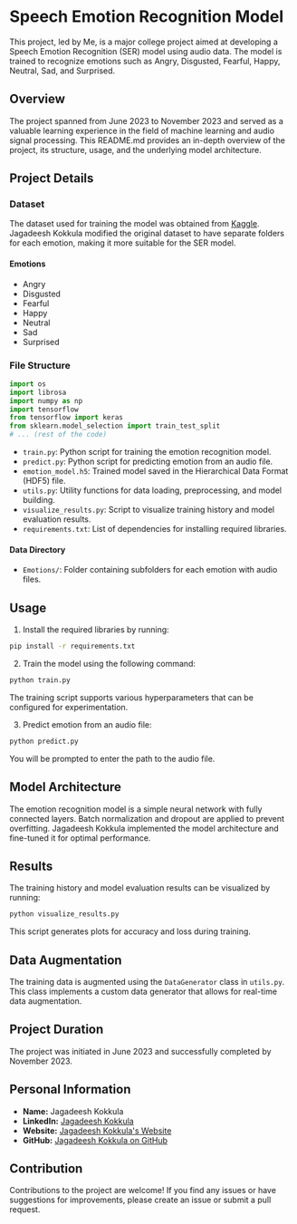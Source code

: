 # Speech Emotion Recognition Model

This project, led by Me, is a major college project aimed at developing a Speech Emotion Recognition (SER) model using audio data. The model is trained to recognize emotions such as Angry, Disgusted, Fearful, Happy, Neutral, Sad, and Surprised.

## Overview

The project spanned from June 2023 to November 2023 and served as a valuable learning experience in the field of machine learning and audio signal processing. This README.md provides an in-depth overview of the project, its structure, usage, and the underlying model architecture.

## Project Details

### Dataset

The dataset used for training the model was obtained from [Kaggle](https://www.kaggle.com/code/vafaknm/speech-emotion-recognition-model/input). Jagadeesh Kokkula modified the original dataset to have separate folders for each emotion, making it more suitable for the SER model.

#### Emotions
- Angry
- Disgusted
- Fearful
- Happy
- Neutral
- Sad
- Surprised

### File Structure

```python
import os
import librosa
import numpy as np
import tensorflow
from tensorflow import keras
from sklearn.model_selection import train_test_split
# ... (rest of the code)
```

- `train.py`: Python script for training the emotion recognition model.
- `predict.py`: Python script for predicting emotion from an audio file.
- `emotion_model.h5`: Trained model saved in the Hierarchical Data Format (HDF5) file.
- `utils.py`: Utility functions for data loading, preprocessing, and model building.
- `visualize_results.py`: Script to visualize training history and model evaluation results.
- `requirements.txt`: List of dependencies for installing required libraries.

#### Data Directory
- `Emotions/`: Folder containing subfolders for each emotion with audio files.

## Usage

1. Install the required libraries by running:

```bash
pip install -r requirements.txt
```

2. Train the model using the following command:

```bash
python train.py
```

The training script supports various hyperparameters that can be configured for experimentation.

3. Predict emotion from an audio file:

```bash
python predict.py
```

You will be prompted to enter the path to the audio file.

## Model Architecture

The emotion recognition model is a simple neural network with fully connected layers. Batch normalization and dropout are applied to prevent overfitting. Jagadeesh Kokkula implemented the model architecture and fine-tuned it for optimal performance.

## Results

The training history and model evaluation results can be visualized by running:

```bash
python visualize_results.py
```

This script generates plots for accuracy and loss during training.

## Data Augmentation

The training data is augmented using the `DataGenerator` class in `utils.py`. This class implements a custom data generator that allows for real-time data augmentation.

## Project Duration

The project was initiated in June 2023 and successfully completed by November 2023.

## Personal Information

- **Name:** Jagadeesh Kokkula
- **LinkedIn:** [Jagadeesh Kokkula](https://www.linkedin.com/in/jagadeeshkokkula/)
- **Website:** [Jagadeesh Kokkula's Website](https://nani8501.github.io/new.github.io/)
- **GitHub:** [Jagadeesh Kokkula on GitHub](https://github.com/Nani8501)

## Contribution 

Contributions to the project are welcome! If you find any issues or have suggestions for improvements, please create an issue or submit a pull request.
